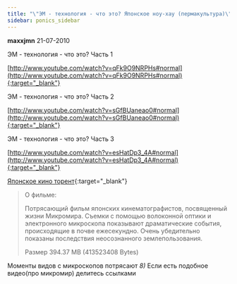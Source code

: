 ```yaml
---
title: "\"ЭМ - технология - что это? Японское ноу-хау (пермакультура)\""
sidebar: ponics_sidebar
---
```


**maxxjmn** 21-07-2010

ЭМ - технология - что это? Часть 1

[http://www.youtube.com/watch?v=qFk9O9NRPHs#normal](http://www.youtube.com/watch?v=qFk9O9NRPHs#normal){:target="_blank"}

ЭМ - технология - что это? Часть 2

[http://www.youtube.com/watch?v=sGfBUaneao0#normal](http://www.youtube.com/watch?v=sGfBUaneao0#normal){:target="_blank"}

ЭМ - технология - что это? Часть 3

[http://www.youtube.com/watch?v=esHatDp3_4A#normal](http://www.youtube.com/watch?v=esHatDp3_4A#normal){:target="_blank"}

[Японское кино торент](http://rutor.org/torrent/45978/jem-tehnologija-chto-jeto?-japonskoe-nou-hau-permakultura-2005-dvdrip){:target="_blank"}

> О фильме:
> 
> Потрясающий фильм японских кинематографистов, посвященный жизни Микромира. Съемки с помощью волоконной оптики и электронного микроскопа показывают драматические события, происходящие в почве ежесекундно. Очень убедительно показаны последствия неосознанного землепользования.
> 
> Размер	394.37 MB (413523408 Bytes)

Моменты видов с микроскопов потрясают *8)* Если есть подобное видео(про микромир) делитесь ссылками


